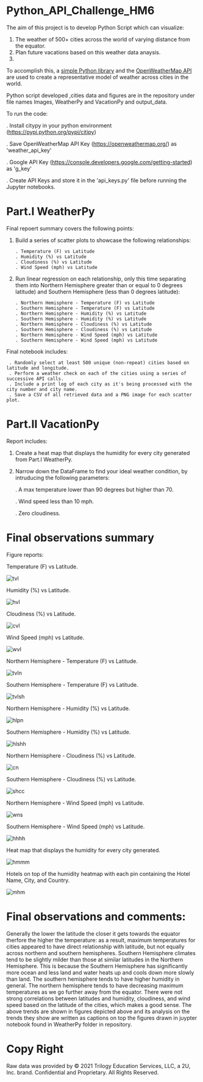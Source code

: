 # Python_API_Challenge_HM6

The aim of this project is to develop Python Script which can visualize:
1. The weather of 500+ cities across the world of varying distance from the equator.
2. Plan future vacations based on this weather data anaysis.
3. 
To accomplish this, a [simple Python library](https://pypi.org/project/citipy/) and 
the [OpenWeatherMap API](https://openweathermap.org/api) are used to create a representative model of weather across cities in the world.

Python script developed ,cities data and figures are in the repository under file names Images, WeatherPy and VacationPy and output_data.

To run the code:

   . Install citypy in your python environment (https://pypi.python.org/pypi/citipy)
   
   . Save OpenWeatherMap API Key (https://openweathermap.org/) as 'weather_api_key'
    
   . Google API Key (https://console.developers.google.com/getting-started) as 'g_key'
    
   . Create API Keys and store it in the 'api_keys.py' file before running the Jupyter notebooks.

# Part.I  WeatherPy

Final repoert summary covers the following points:

1. Build a series of scatter plots to showcase the following relationships:

       . Temperature (F) vs Latitude
       . Humidity (%) vs Latitude
       . Cloudiness (%) vs Latitude
       . Wind Speed (mph) vs Latitude
       
2. Run linear regression on each relationship, only this time separating them into Northern Hemisphere greater than or equal to 0 degrees latitude) and Southern      Hemisphere (less than 0 degrees latitude):

       . Northern Hemisphere - Temperature (F) vs Latitude
       . Southern Hemisphere - Temperature (F) vs Latitude
       . Northern Hemisphere - Humidity (%) vs Latitude
       . Southern Hemisphere - Humidity (%) vs Latitude
       . Northern Hemisphere - Cloudiness (%) vs Latitude
       . Southern Hemisphere - Cloudiness (%) vs Latitude
       . Northern Hemisphere - Wind Speed (mph) vs Latitude
       . Southern Hemisphere - Wind Speed (mph) vs Latitude
      

Final notebook includes:

     . Randomly select at least 500 unique (non-repeat) cities based on latitude and longitude.
     . Perform a weather check on each of the cities using a series of successive API calls.
     . Include a print log of each city as it's being processed with the city number and city name.
     . Save a CSV of all retrieved data and a PNG image for each scatter plot.

# Part.II VacationPy

Report includes:

1. Create a heat map that displays the humidity for every city generated from Part.I WeatherPy.

2. Narrow down the DataFrame to find your ideal weather condition, by intruducing the following parameters:

    . A max temperature lower than 90 degrees but higher than 70.
    
    . Wind speed less than 10 mph.
    
    . Zero cloudiness.
    
# Final observations summary

Figure reports:

Temperature (F) vs Latitude.

![tvl](https://user-images.githubusercontent.com/84547558/152062547-5444d87e-e639-4129-aa0c-23c050f539f6.png)

    
 Humidity (%) vs Latitude.
 
![hvl](https://user-images.githubusercontent.com/84547558/152062807-af960fe0-6074-42ce-bf31-26347c1b5074.png)

Cloudiness (%) vs Latitude.

![cvl](https://user-images.githubusercontent.com/84547558/152062943-621ebb4a-144c-4829-aea1-64e44c01a2aa.png)

Wind Speed (mph) vs Latitude.

![wvl](https://user-images.githubusercontent.com/84547558/152063035-8b00ee76-400b-4861-b7cb-73efc11b1871.png)

 Northern Hemisphere - Temperature (F) vs Latitude.
 
 ![tvln](https://user-images.githubusercontent.com/84547558/152063154-86fff225-c514-417c-96d9-e305ef486d3c.png)

 Southern Hemisphere - Temperature (F) vs Latitude.
 
 ![tvlsh](https://user-images.githubusercontent.com/84547558/152063246-331018cc-d22c-40d5-a8d8-9d9607e82514.png)

 Northern Hemisphere - Humidity (%) vs Latitude.
 
![hlpn](https://user-images.githubusercontent.com/84547558/152063410-1d10f73e-83b1-4e17-8119-2c0f3ba48e5f.png)

 Southern Hemisphere - Humidity (%) vs Latitude.
 
 ![hlshh](https://user-images.githubusercontent.com/84547558/152063527-a76b8fc7-a9ab-47fd-b6f3-2e51e0f0297d.png)

 Northern Hemisphere - Cloudiness (%) vs Latitude.
 
 ![cn](https://user-images.githubusercontent.com/84547558/152063656-e6f553a4-ee13-4bf6-a66b-7441786a408f.png)
 
 Southern Hemisphere - Cloudiness (%) vs Latitude.
 
![shcc](https://user-images.githubusercontent.com/84547558/152063865-80dc4aaa-d21c-40d5-adbf-600ebdfd810d.png)

 Northern Hemisphere - Wind Speed (mph) vs Latitude.
 
 ![wns](https://user-images.githubusercontent.com/84547558/152064022-49ed22e4-aebd-42e1-9e91-13f19aec9ec7.png)
 
 Southern Hemisphere - Wind Speed (mph) vs Latitude.
 
![hhhh](https://user-images.githubusercontent.com/84547558/152064104-73183bfb-fe48-4eb7-ab34-0078af000e24.png)

Heat map that displays the humidity for every city generated.

![hmmm](https://user-images.githubusercontent.com/84547558/152066485-412653b8-0649-4f6f-bd0f-44cb87885d9d.png)

Hotels on top of the humidity heatmap with each pin containing the Hotel Name, City, and Country.

![mhm](https://user-images.githubusercontent.com/84547558/152066649-836a7649-37df-4cdf-83bc-ffc05595b810.png)



# Final observations and comments:

Generally the lower the latitude the closer it gets towards the equator therfore the higher the temperature: as a result, maximum temperatures for cities appeared to have direct relationship with latitude, but not equally across northern and southern hemispheres. Southern Hemisphere climates tend to be slightly milder than those at similar latitudes in the Northern Hemisphere. This is because the Southern Hemisphere has significantly more ocean and less land and water heats up and cools down more slowly than land. The southern hemisphere tends to have higher humidity in general. The northern hemisphere tends to have decreasing maximum temperatures as we go further away from the equator. There were not strong correlations between latitudes and humidity, cloudiness, and wind speed based on the latitude of the cities, which makes a good sense. The above trends are shown in figures depicted above and its analysis on the trends they show are written as captions on top the figures drawn in juypter notebook found in WeatherPy folder in repository. 


# Copy Right
Raw data was provided by © 2021 Trilogy Education Services, LLC, a 2U, Inc. brand. Confidential and Proprietary. All Rights Reserved.

